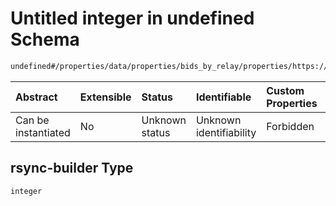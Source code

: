 # Untitled integer in undefined Schema

```txt
undefined#/properties/data/properties/bids_by_relay/properties/https://boost-relay.flashbots.net/properties/rsync-builder
```



| Abstract            | Extensible | Status         | Identifiable            | Custom Properties | Additional Properties | Access Restrictions | Defined In                                                                          |
| :------------------ | :--------- | :------------- | :---------------------- | :---------------- | :-------------------- | :------------------ | :---------------------------------------------------------------------------------- |
| Can be instantiated | No         | Unknown status | Unknown identifiability | Forbidden         | Allowed               | none                | [bid\_summary.schema.json\*](../out/bid_summary.schema.json "open original schema") |

## rsync-builder Type

`integer`
